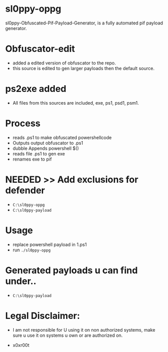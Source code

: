 # sl0ppy-oppg
sl0ppy-Obfuscated-Pif-Payload-Generator, is a fully automated pif payload generator.

# Obfuscator-edit
* added a edited version of obfuscator to the repo. 
* this source is edited to gen larger payloads then the default source.

# ps2exe added
* All files from this sources are included, exe, ps1, psd1, psm1.

# Process
* reads .ps1 to make obfuscated powershellcode 
* Outputs output obfuscator to .ps1 
* dubble Appends powershell $() 
* reads file .ps1 to gen exe 
* renames exe to pif 

# NEEDED >> Add exclusions for defender
* `C:\sl0ppy-oppg`
* `C:\sl0ppy-payload`

# Usage
* replace powershell payload in 1.ps1
* run `./sl0ppy-oppg`

# Generated payloads u can find under.. 
* `C:\sl0ppy-payload`


# Legal Disclaimer: 
* I am not responsible for U using it on non authorized systems, make sure u use it on systems u own or are authorized on. 

* x0xr00t 
